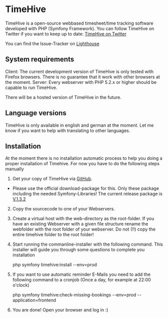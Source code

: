 TimeHive
===========
TimeHive is a open-source webbased timesheet/time tracking software developed with PHP (Symfony Framework).
You can follow TimeHive on Twitter if you want to keep up to date: [TimeHive on Twitter](http://www.twitter.com/timehive)

You can find the Issue-Tracker on [Lighthouse](http://timehive.lighthouseapp.com/projects/71615-timehive)

System requirements
-------------------
Client: The current development version of TimeHive is only tested with Firefox browsers. There is no guarantee that it work with other browsers at the moment.
Server: Every webserver with PHP 5.2.x or higher should be capable to run TimeHive.

There will be a hosted version of TimeHive in the future.

Language versions
-------------------
TimeHive is only available in english and german at the moment. Let me know if you want to help with translating to other languages.

Installation
------------
At the moment there is no installation automatic process to help you doing a proper installation of Timehive. For now you have to do the following steps manually

1. Get your copy of TimeHive via [GitHub](https://github.com/thaberkern/timehive). 
  
  * Please use the official download-package for this. Only these package including the needed Symfony-Libraries! The current release package is [V.1.3.2](https://github.com/downloads/thaberkern/timehive/timehive-1.3.2.zip)

2. Copy the sourcecode to one of your Webservers.
3. Create a virtual host with the web-directory as the root-folder. If you have an existing Webserver with a given file structure rename the webfolder with the root folder of your webserver. Do not (!!) copy the entire timehive folder to the root folder!
4. Start running the commanline-installer with the following command. This installer will guide you through some questions to complete you installation

    php symfony timehive:install --env=prod

5. If you want to use automatic reminder E-Mails you need to add the following command to a cronjob (Once a day, for example at 22:00 o'clock)

    php symfony timehive:check-missing-bookings --env=prod --application=frontend

6. You are done! Open your browser and log in :)




